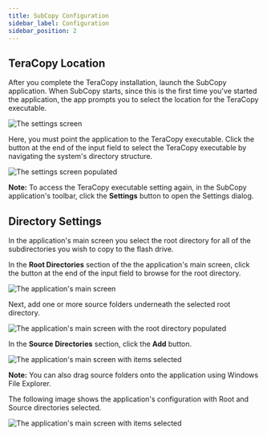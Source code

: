 ```yaml
---
title: SubCopy Configuration
sidebar_label: Configuration
sidebar_position: 2
---
```


## TeraCopy Location

After you complete the TeraCopy installation, launch the SubCopy application. When SubCopy starts, since this is the first time you've started the application, the app prompts you to select the location for the TeraCopy executable.

![The settings screen](/images/SubCopy/subcopy-start-1.png)

Here, you must point the application to the TeraCopy executable. Click the button at the end of the input field to select the TeraCopy executable by navigating the system's directory structure.

![The settings screen populated](/images/SubCopy/subcopy-start-2.png)

**Note:** To access the TeraCopy executable setting again, in the SubCopy application's toolbar, click the **Settings** button to open the Settings dialog.

## Directory Settings


In the application's main screen you select the root directory for all of the subdirectories you wish to copy to the flash drive. 

In the **Root Directories** section of the the application's main screen, click the button at the end of the input field to browse for the root directory.

![The application's main screen](/images/SubCopy/subcopy-main-1.png)

Next, add one or more source folders underneath the selected root directory.

![The application's main screen with the root directory populated](/images/SubCopy/subcopy-main-2.png)

In the **Source Directories** section, click the **Add** button. 

![The application's main screen with items selected](/images/SubCopy/subcopy-main-3.png)

**Note:** You can also drag source folders onto the application using Windows File Explorer.

The following image shows the application's configuration with Root and Source directories selected.

![The application's main screen with items selected](/images/SubCopy/subcopy-main-4.png)
